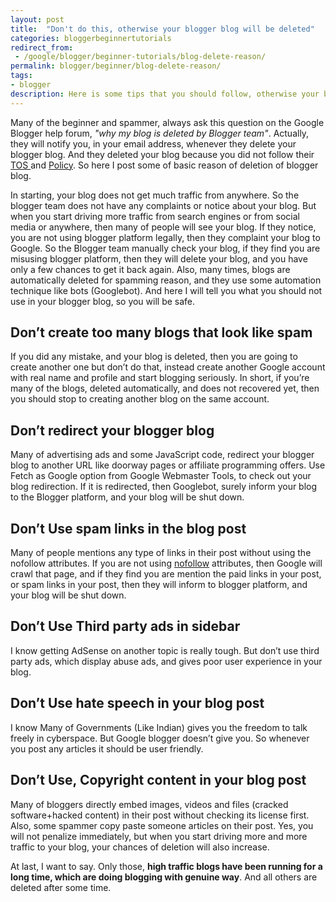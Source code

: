 ```yaml
---
layout: post
title:  "Don't do this, otherwise your blogger blog will be deleted"
categories: bloggerbeginnertutorials
redirect_from:
 - /google/blogger/beginner-tutorials/blog-delete-reason/
permalink: blogger/beginner/blog-delete-reason/
tags: 
- blogger
description: Here is some tips that you should follow, otherwise your blogger blog will be delete automatically.
---
```


Many of the beginner and spammer, always ask this question on the Google Blogger help forum, *"why my blog is deleted by Blogger team"*. Actually, they will notify you, in your email address, whenever they delete your blogger blog. And they deleted your blog because you did not follow their <a href="https://support.google.com/blogger/answer/41935?hl=en" rel="nofollow" target="_blank"> TOS </a>and <a href="http://www.blogger.com/content.g?hl=en" rel="nofollow" target="_blank">Policy</a>. So here I post some of basic reason of deletion of blogger blog.

In starting, your blog does not get much traffic from anywhere. So the blogger team does not have any complaints or notice about your blog. But when you start driving more traffic from search engines or from social media or anywhere, then many of people will see your blog. If they notice, you are not using blogger platform legally, then they complaint your blog to Google. So the Blogger team manually check your blog, if they find you are misusing blogger platform, then they will delete your blog, and you have only a few chances to get it back again. Also, many times, blogs are automatically deleted for spamming reason, and they use some automation technique like bots (Googlebot). And here I will tell you what you should not use in your blogger blog, so you will be safe.

## Don’t create too many blogs that look like spam ##

If you did any mistake, and your blog is deleted, then you are going to create another one but don’t do that, instead create another Google account with real name and profile and start blogging seriously. In short, if you’re many of the blogs, deleted automatically, and does not recovered yet, then you should stop to creating another blog on the same account.

## Don’t redirect your blogger blog ##

Many of advertising ads and some JavaScript code, redirect your blogger blog to another URL like doorway pages or affiliate programming offers. Use Fetch as Google option from Google Webmaster Tools, to check out your blog redirection. If it is redirected, then Googlebot, surely inform your blog to the Blogger platform, and your blog will be shut down.

## Don’t Use spam links in the blog post ##

Many of people mentions any type of links in their post without using the nofollow attributes. If you are not using <a href="https://support.google.com/webmasters/answer/96569?hl=en" rel="nofollow" target="_blank" >nofollow</a> attributes, then Google will crawl that page, and if they find you are mention the paid links in your post, or spam links in your post, then they will inform to blogger platform, and your blog will be shut down.

## Don’t Use Third party ads in sidebar ##

I know getting AdSense on another topic is really tough. But don’t use third party ads, which display abuse ads, and gives poor user experience in your blog.

## Don’t Use hate speech in your blog post ##

I know Many of Governments (Like Indian) gives you the freedom to talk freely in cyberspace. But Google blogger doesn’t give you. So whenever you post any articles it should be user friendly.

## Don’t Use, Copyright content in your blog post ##
Many of bloggers directly embed images, videos and files (cracked software+hacked content) in their post without checking its license first. Also, some spammer copy paste someone articles on their post. Yes, you will not penalize immediately, but when you start driving more and more traffic to your blog, your chances of deletion will also increase.

At last, I want to say. Only those, **high traffic blogs have been running for a long time, which are doing blogging with genuine way**. And all others are deleted after some time.
